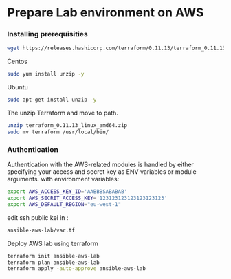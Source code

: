 

# Prepare Lab environment on AWS

### Installing prerequisities 
```bash
wget https://releases.hashicorp.com/terraform/0.11.13/terraform_0.11.13_linux_amd64.zip
```

Centos
```bash
sudo yum install unzip -y
```

Ubuntu
```bash
sudo apt-get install unzip -y
```

The unzip Terraform and move to path.


```bash
unzip terraform_0.11.13_linux_amd64.zip
sudo mv terraform /usr/local/bin/
```




### Authentication

Authentication with the AWS-related modules is handled by either specifying your access and secret key as ENV variables or module arguments.
with environment variables:
```bash
export AWS_ACCESS_KEY_ID='AABBBSABABAB'
export AWS_SECRET_ACCESS_KEY='123123123123123123123'
export AWS_DEFAULT_REGION="eu-west-1"
```

edit ssh public kei in :
```bash
ansible-aws-lab/var.tf
```


Deploy AWS lab using terraform
```bash
terraform init ansible-aws-lab
terraform plan ansible-aws-lab
terraform apply -auto-approve ansible-aws-lab  
```





